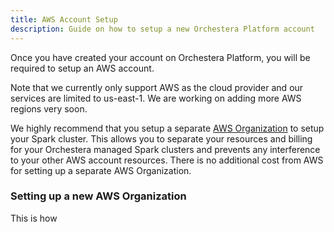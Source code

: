 ```yaml
---
title: AWS Account Setup
description: Guide on how to setup a new Orchestera Platform account
---
```

Once you have created your account on Orchestera Platform, you will be required to setup an AWS account.

Note that we currently only support AWS as the cloud provider and our services are limited to us-east-1. We are working on adding more AWS regions very soon.

We highly recommend that you setup a separate [AWS Organization](https://docs.aws.amazon.com/organizations/latest/userguide/orgs_introduction.html) to setup your Spark cluster. This allows you to separate your resources and billing for your Orchestera managed Spark clusters and prevents any interference to your other AWS account resources. There is no additional cost from AWS for setting up a separate AWS Organization.

### Setting up a new AWS Organization

This is how